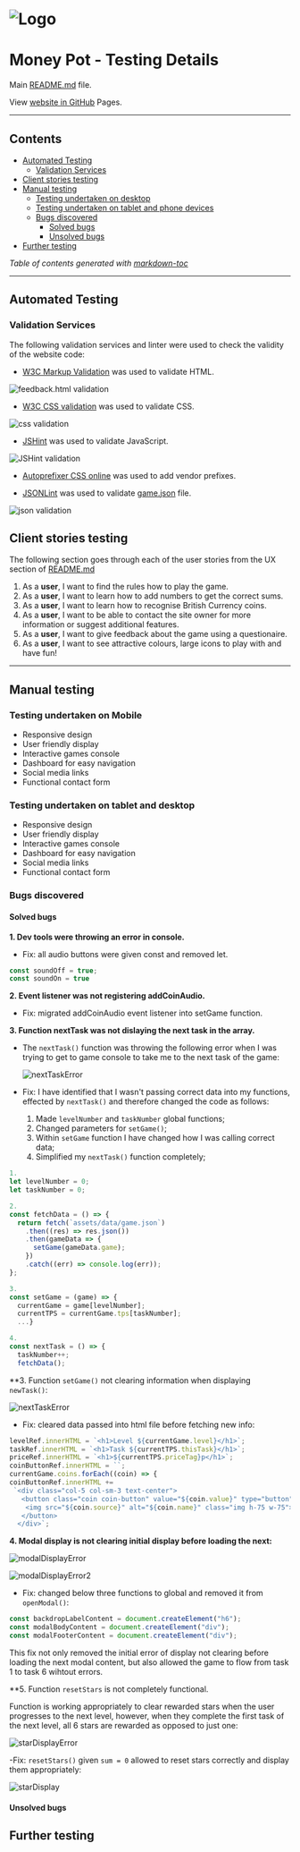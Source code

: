 # ![Logo](/wireframes/logo-image.jpg) #

# Money Pot - Testing Details #


Main [README.md](README.md) file.

View [website in GitHub](https://neringabickmore.github.io/MoneyPot/) Pages.

---

## Contents ##

- [Automated Testing](#automated-testing)
  - [Validation Services](#validation-services)
- [Client stories testing](#client-stories-testing)
- [Manual testing](#manual-testing)
  - [Testing undertaken on desktop](#testing-undertaken-on-desktop)
  - [Testing undertaken on tablet and phone devices](#testing-undertaken-on-tablet-and-phone-devices)
  - [Bugs discovered](#bugs-discovered)
    - [Solved bugs](#solved-bugs)
    - [Unsolved bugs](#unsolved-bugs)
- [Further testing](#further-testing)

*Table of contents generated with [markdown-toc](http://ecotrust-canada.github.io/markdown-toc/)*

---

## Automated Testing ##

### Validation Services ###

The following validation services and linter were used to check the validity of the website code:

- [W3C Markup Validation](https://validator.w3.org/) was used to validate HTML.

![feedback.html validation](/wireframes/testing/images/feedback-html-validation.jpg) 
  
- [W3C CSS validation](https://jigsaw.w3.org/css-validator/) was used to validate CSS.

![css validation](/wireframes/testing/images/css-validation.jpg) 

- [JSHint](https://jshint.com/) was used to validate JavaScript.

![JSHint validation](/wireframes/testing/images/jshint-validation.jpg)

- [Autoprefixer CSS online](https://autoprefixer.github.io/) was used to add vendor prefixes.

- [JSONLint](https://jsonlint.com/) was used to validate [game.json](assets\data\game.json) file.

![json validation](/wireframes/testing/images/json-validation.jpg)

## Client stories testing ##

 The following section goes through each of the user stories from the UX section of [README.md](https://github.com/neringabickmore/MoneyPot/blob/master/README.md)

1. As a  **user**, I want to find the rules how to play the game.
2. As a **user**, I want to learn how to add numbers to get the correct sums.
3. As a **user**, I want to learn how to recognise British Currency coins.
4. As a **user**, I want to be able to contact the site owner for more information or suggest additional features.
5. As a **user**, I want to give feedback about the game using a questionaire.
6. As a **user**, I want to see attractive colours, large icons to play with and have fun!

---

## Manual testing ##

### Testing undertaken on Mobile ##

- Responsive design
- User friendly display
- Interactive games console
- Dashboard for easy navigation
- Social media links
- Functional contact form

### Testing undertaken on tablet and desktop ###

- Responsive design
- User friendly display
- Interactive games console
- Dashboard for easy navigation
- Social media links
- Functional contact form

### Bugs discovered ###

#### Solved bugs ####

**1. Dev tools were throwing an error in console.**

- Fix: all audio buttons were given const and removed let.

```javascript
const soundOff = true;
const soundOn = true
```

**2. Event listener was not registering addCoinAudio.**

- Fix: migrated addCoinAudio event listener into setGame function.

**3. Function nextTask was not dislaying the next task in the array.**

- The ```nextTask()``` function was throwing the following error when I was trying to get to game console to take me to the next task of the game:

  ![nextTaskError](/wireframes/testing/images/nextTaskError.jpg)

- Fix:
  I have identified that I wasn't passing correct data into my functions, effected by ```nextTask()``` and therefore changed the code as follows:
  1. Made ```levelNumber``` and ```taskNumber``` global functions;
  2. Changed parameters for ```setGame()```;
  3. Within ```setGame``` function I have changed how I was calling correct data;
  4. Simplified my ```nextTask()``` function completely;

```javascript
1.
let levelNumber = 0;
let taskNumber = 0;

2.
const fetchData = () => {
  return fetch(`assets/data/game.json`)
    .then((res) => res.json())
    .then(gameData => {
      setGame(gameData.game);
    })
    .catch((err) => console.log(err));
};

3.
const setGame = (game) => {
  currentGame = game[levelNumber];
  currentTPS = currentGame.tps[taskNumber];
  ...}

4.
const nextTask = () => {
  taskNumber++;
  fetchData();
```

**3. Function ```setGame()``` not clearing information when displaying ```newTask()```:

![nextTaskError](/wireframes/testing/images/nextTaskDisplayError.jpg)

- Fix: cleared data passed into html file before fetching new info:

```javascript
levelRef.innerHTML = `<h1>Level ${currentGame.level}</h1>`;
taskRef.innerHTML = `<h1>Task ${currentTPS.thisTask}</h1>`;
priceRef.innerHTML = `<h1>${currentTPS.priceTag}p</h1>`;
coinButtonRef.innerHTML = ``;
currentGame.coins.forEach((coin) => {
coinButtonRef.innerHTML +=
 `<div class="col-5 col-sm-3 text-center">
   <button class="coin coin-button" value="${coin.value}" type="button" aria-hidden="true">
    <img src="${coin.source}" alt="${coin.name}" class="img h-75 w-75">
   </button>
  </div>`;
```

**4. Modal display is not clearing initial display before loading the next:**

![modalDisplayError](/wireframes/testing/images/modalDisplayError.jpg)

![modalDisplayError2](/wireframes/testing/images/modalDisplayError2.jpg)

- Fix: changed below three functions to global and removed it from ```openModal()```:

```javascript
const backdropLabelContent = document.createElement("h6");
const modalBodyContent = document.createElement("div");
const modalFooterContent = document.createElement("div");
```

This fix not only removed the initial error of display not clearing before loading the next modal content, but also allowed the game to flow from task 1 to task 6 wihtout errors.

**5. Function ```resetStars``` is not completely functional.

Function is working appropriately to clear rewarded stars when the user progresses to the next level, however, when they complete the first task of the next level, all 6 stars are rewarded as opposed to just one:

![starDisplayError](/wireframes/testing/images/starDisplayError.jpg)

-Fix: `resetStars()` given `sum = 0` allowed to reset stars correctly and display them appropriately:

![starDisplay](/wireframes/testing/images/starDisplay.jpg)

#### Unsolved bugs ####

## Further testing ##
